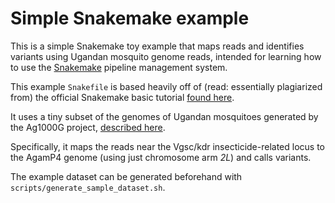 # Simple Snakemake example

This is a simple Snakemake toy example that maps reads and identifies variants using Ugandan mosquito genome reads, intended for learning how to use the [Snakemake](https://snakemake.readthedocs.io/en/stable/) pipeline management system. 

This example `Snakefile` is based heavily off of (read: essentially plagiarized from) the official Snakemake basic tutorial [found here](https://snakemake.readthedocs.io/en/stable/tutorial/basics.html).

It uses a tiny subset of the genomes of Ugandan mosquitoes generated by the Ag1000G project, [described here](https://www.malariagen.net/data/ag1000g-phase3-snp).

Specifically, it maps the reads near the Vgsc/kdr insecticide-related locus to the AgamP4 genome (using just chromosome arm _2L_) and calls variants.

The example dataset can be generated beforehand with `scripts/generate_sample_dataset.sh`.
